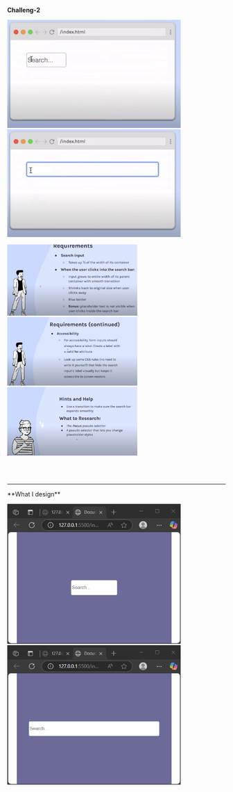 **Challeng-2**
<p align="left">
  <img src="images/1.png" width="400" />
  <img src="images/2.png" width="400" />
 
</p>

<p align="left">
  <img src="images/3.png" width="300" />
  <img src="images/4.png" width="300" />
  <img src="images/5.png" width="300" />
</p>
<br>
<br>
<hr>
**What I design**
<p align="left">
  <img src="images/6.png" width="400" />
  <img src="images/7.png" width="400" />
</p>
